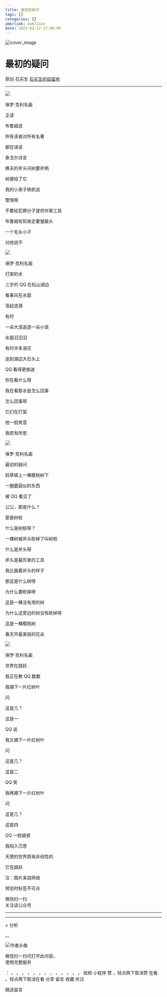 ```yaml
---
title: 最初的疑问
tags: []
categories: []
abbrlink: da672a2e
date: 2023-03-12 12:00:00
---
```


![cover_image](20230312最初的疑问/img1.jpg)

#  最初的疑问

原创  石买生  [ 石买生的自留地 ](javascript:void\(0\);)

__ _ _ _ _

![](20230312最初的疑问/img2.jpg)
​

保罗·克利名画

  

正读

  

  

  

布鲁姆说

  

所有读者对所有名著

  

都在误读

  

  

  

泰戈尔诗言

  

樵夫的斧头问树要斧柄

  

树便给了它

  

  

  

我的小弟子杨帆说

  

警惕呀

  

不要给犯罪分子提供作案工具

  

  

  

布鲁姆有知肯定要皱眉头

  

一个毛头小子

  

对他说不

  

  

![](20230312最初的疑问/img3.jpg)
​

保罗·克利名画

  

打架的水

  

  

  

三岁的  QQ  在松山湖边

  

看春风在水面

  

荡起涟漪

  

  

  

有时

  

一朵大浪追逐一朵小浪

  

水面汩汩汩

  

  

  

有时许多浪花

  

追到湖边大石头上

  

QQ  看得更痴迷

  

  

  

你在看什么呀

  

我在看那水是怎么回事

  

怎么回事呀

  

  

  

它们在打架

  

他一脸笑意

  

我若有所思

  

  

![](20230312最初的疑问/img4.jpg)
​

保罗·克利名画

  

  

最初的疑问

  

  

  

斜草坡上一棵樱桃树下

  

一圈蘑菇似的东西

  

被  QQ  看见了

  

公公，那是什么？

  

  

  

那是树桩

  

什么是树桩呀？

  

一棵树被斧头砍掉了叫树桩

  

什么是斧头呀

  

  

  

斧头是最厉害的工具

  

我比画着斧头的样子

  

那这是什么树呀

  

为什么要砍掉呀

  

  

  

这是一棵没有用的树

  

为什么这旁边的树没有砍掉呀

  

这是一棵樱桃树

  

春天开最美丽的花朵

  

  

![](20230312最初的疑问/img5.jpg)
​

保罗·克利名画

  

  

世界在跳跃

  

  

  

我正在教  QQ  数数

  

  

  

我摘下一片红树叶

  

问

  

这是几？

  

  

  

这是一

  

QQ  说

  

  

  

我又摘下一片红树叶

  

问

  

这是几？

  

  

  

这是二

  

QQ  笑

  

  

  

我再摘下一片红树叶

  

问

  

这是几？

  

  

  

这是四

  

QQ  一脸疑惑

  

  

  

我陷入沉思

  

天使的世界原来非线性的

  

它在跳跃

  

  

  

注：图片来自网络

  

预览时标签不可点

微信扫一扫  
关注该公众号





****



****



×  分析

__

![作者头像](shared/img1.png)

微信扫一扫可打开此内容，  
使用完整服务

：  ，  ，  ，  ，  ，  ，  ，  ，  ，  ，  ，  ，  。  视频  小程序  赞  ，轻点两下取消赞  在看  ，轻点两下取消在看
分享  留言  收藏  听过

精选留言

